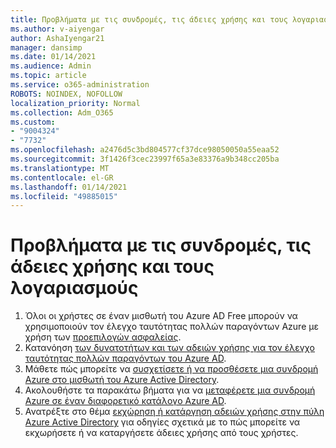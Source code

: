 ```yaml
---
title: Προβλήματα με τις συνδρομές, τις άδειες χρήσης και τους λογαριασμούς
ms.author: v-aiyengar
author: AshaIyengar21
manager: dansimp
ms.date: 01/14/2021
ms.audience: Admin
ms.topic: article
ms.service: o365-administration
ROBOTS: NOINDEX, NOFOLLOW
localization_priority: Normal
ms.collection: Adm_O365
ms.custom:
- "9004324"
- "7732"
ms.openlocfilehash: a2476d5c3bd804577cf37dce98050050a55eaa52
ms.sourcegitcommit: 3f1426f3cec23997f65a3e83376a9b348cc205ba
ms.translationtype: MT
ms.contentlocale: el-GR
ms.lasthandoff: 01/14/2021
ms.locfileid: "49885015"
---
```

# <a name="issues-with-subscriptions-licenses-and-accounts"></a>Προβλήματα με τις συνδρομές, τις άδειες χρήσης και τους λογαριασμούς

1. Όλοι οι χρήστες σε έναν μισθωτή του Azure AD Free μπορούν να χρησιμοποιούν τον έλεγχο ταυτότητας πολλών παραγόντων Azure με χρήση των [προεπιλογών ασφαλείας](https://docs.microsoft.com/azure/active-directory/fundamentals/concept-fundamentals-security-defaults).
1. Κατανόηση [των δυνατοτήτων και των αδειών χρήσης για τον έλεγχο ταυτότητας πολλών παραγόντων του Azure AD](https://docs.microsoft.com/azure/active-directory/authentication/concept-mfa-licensing).
1. Μάθετε πώς μπορείτε να [συσχετίσετε ή να προσθέσετε μια συνδρομή Azure στο μισθωτή του Azure Active Directory](https://docs.microsoft.com/azure/active-directory/fundamentals/active-directory-how-subscriptions-associated-directory).
1. Ακολουθήστε τα παρακάτω βήματα για να [μεταφέρετε μια συνδρομή Azure σε έναν διαφορετικό κατάλογο Azure AD](https://docs.microsoft.com/azure/role-based-access-control/transfer-subscription).
1. Ανατρέξτε στο θέμα [εκχώρηση ή κατάργηση αδειών χρήσης στην πύλη Azure Active Directory](https://docs.microsoft.com/azure/active-directory/fundamentals/license-users-groups) για οδηγίες σχετικά με το πώς μπορείτε να εκχωρήσετε ή να καταργήσετε άδειες χρήσης από τους χρήστες.